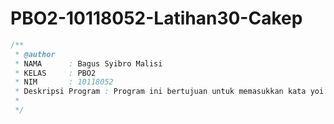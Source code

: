 # PBO2-10118052-Latihan30-Cakep

```java
/**
 * @author 
 * NAMA      : Bagus Syibro Malisi
 * KELAS     : PBO2
 * NIM       : 10118052
 * Deskripsi Program : Program ini bertujuan untuk memasukkan kata yoi dan enggak
 * 
 */
 ```
 
